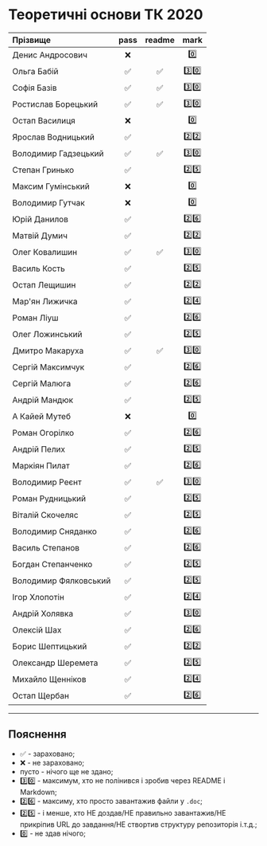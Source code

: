 # Теоретичні основи ТК 2020

| Прізвище              | pass | readme | mark |
| :-------------------- |:----:| :-----:| :---:|
| Денис Андросович |:x:||:zero:|
| Ольга Бабій |:white_check_mark:|:white_check_mark:|:three::zero:|
| Софія Базів |:white_check_mark:|:white_check_mark:|:three::zero:|
| Ростислав Борецький |:white_check_mark:|:white_check_mark:|:three::zero:|
| Остап Василиця |:x:||:zero:|
| Ярослав Водницький |:white_check_mark:||:two::two:|
| Володимир Гадзецький |:white_check_mark:|:white_check_mark:|:three::zero:|
| Степан Гринько |:white_check_mark:||:two::five:|
| Максим Гумінський |:x:||:zero:|
| Володимир Гутчак |:x:||:zero:|
| Юрій Данилов |:white_check_mark:||:two::six:|
| Матвій Думич |:white_check_mark:||:two::two:|
| Олег Ковалишин |:white_check_mark:|:white_check_mark:|:three::zero:|
| Василь Кость |:white_check_mark:||:two::five:|
| Остап Лещишин |:white_check_mark:||:two::two:|
| Мар'ян Лижичка |:white_check_mark:||:two::four:|
| Роман Ліуш |:white_check_mark:||:two::six:|
| Олег Ложинський |:white_check_mark:||:two::five:|
| Дмитро Макаруха |:white_check_mark:|:white_check_mark:|:three::zero:|
| Сергій Максимчук |:white_check_mark:||:two::six:|
| Сергій Малюга |:white_check_mark:||:two::six:|
| Андрій Мандюк |:white_check_mark:||:two::five:|
| А Кайей Мутеб |:x:||:zero:|
| Роман Огорілко |:white_check_mark:||:two::six:|
| Андрій Пелих |:white_check_mark:||:two::five:|
| Маркіян Пилат |:white_check_mark:||:two::six:|
| Володимир Реєнт |:white_check_mark:|:white_check_mark:|:three::zero:|
| Роман Рудницький |:white_check_mark:||:two::five:|
| Віталій Скочеляс |:white_check_mark:||:two::five:|
| Володимир Сняданко |:white_check_mark:||:two::six:|
| Василь Степанов |:white_check_mark:||:two::six:|
| Богдан Степанченко |:white_check_mark:||:two::five:|
| Володимир Фялковський |:white_check_mark:||:two::five:|
| Ігор Хлопотін |:white_check_mark:||:two::four:|
| Андрій Холявка |:white_check_mark:||:three::zero:|
| Олексій Шах |:white_check_mark:||:two::six:|
| Борис Шептицький |:white_check_mark:||:two::two:|
| Олександр Шеремета |:white_check_mark:||:two::five:|
| Михайло Щенніков |:white_check_mark:||:two::four:|
| Остап Щербан |:white_check_mark:||:two::six:|


---
## Пояснення
- :white_check_mark: - зараховано;
- :x: - не зараховано;
- пусто - нічого ще не здано;
- :three::zero: - максимум, хто не полінився і зробив через README і Markdown;
- :two::six: - максиму, хто просто завантажив файли у `.doc`;
- :two::five: - і менше, хто НЕ доздав/НЕ правильно завантажив/НЕ прикріпив URL до завдання/НЕ створтив структуру репозиторія і.т.д.;
- :zero: - не здав нічого;


